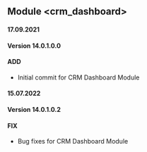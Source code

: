 ## Module <crm_dashboard>

#### 17.09.2021
#### Version 14.0.1.0.0
#### ADD
- Initial commit for CRM Dashboard Module

#### 15.07.2022
#### Version 14.0.1.0.2
#### FIX
- Bug fixes for CRM Dashboard Module